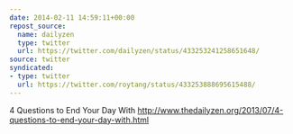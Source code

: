 ```yaml
---
date: 2014-02-11 14:59:11+00:00
repost_source:
  name: dailyzen
  type: twitter
  url: https://twitter.com/dailyzen/status/433253241258651648/
source: twitter
syndicated:
- type: twitter
  url: https://twitter.com/roytang/status/433253888695615488/
---
```


4 Questions to End Your Day With http://www.thedailyzen.org/2013/07/4-questions-to-end-your-day-with.html